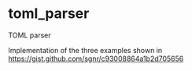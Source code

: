 # toml_parser
TOML parser

Implementation of the three examples shown in https://gist.github.com/sgnr/c93008864a1b2d705656
